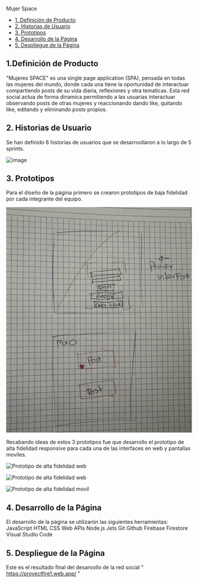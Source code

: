 Mujer Space
* [1. Definición de Producto](#1-definición-de-producto)
* [2. Historias de Usuario](#2-historias-de-usuario)
* [3. Prototipos](#3-prototipos)
* [4. Desarrollo de la Página](#4-desarrollo-de-la-página)
* [5. Despliegue de la Página](#5-despliegue-de-la-página)


## 1.Definición de Producto

"Mujeres SPACE" es una single page application (SPA), pensada en todas las mujeres del mundo, donde cada una tiene la oportunidad de interactuar compartiendo posts de su vida diaria, reflexiones y otra tematicas. Esta red social actua de forma dinamica permitiendo a las usuarias interactuar observando posts de otras mujeres y reaccionando dando like, quitando like, editando y eliminando posts propios.


## 2. Historias de Usuario

Se han definido 6 historias de usuarios que se desarroollaron a lo largo de 5 sprints.

![image](https://github.com/Carolinava21/DEV011-social-network/assets/142191821/8171824a-6282-4d9b-a052-9c5228ad1131)


## 3. Prototipos

Para el diseño de la página primero se crearon prototipos de baja fidelidad por cada integrante del equipo.

![Prototipo de baja fidelidad ](src\img\PBF_Marce.png)



Recabando ideas de estos 3 prototipos fue que desarrollo el prototipo de alta fidelidad responsive para cada una de las interfaces en web y pantallas moviles.

![Prototipo de alta fidelidad web](https://raw.githubusercontent.com/isadora-vargasg/DEV011-social-network/main/src/img/PAF_Web.png)

![Prototipo de alta fidelidad web](https://raw.githubusercontent.com/isadora-vargasg/DEV011-social-network/main/src/img/PAF_WebHome.png)

![Prototipo de alta fidelidad movil](https://raw.githubusercontent.com/isadora-vargasg/DEV011-social-network/main/src/img/Desp_Movil.png)


## 4. Desarrollo de la Página

El desarrollo de la página se utilizarón las siguientes herramientas:
JavaScript
HTML
CSS
Web APIs
Node.js
Jets
Git
Github
Firebase
Firestore
Visual Studio Code


## 5. Despliegue de la Página
Este es el resultado final del desaroollo de la red social " https://proyectfire1.web.app/ "



